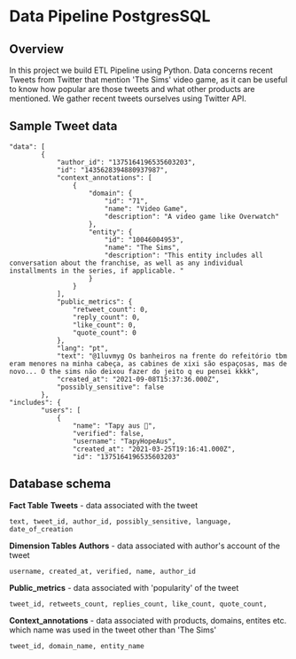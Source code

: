 # Data Pipeline PostgresSQL

## **Overview**
In this project we build ETL Pipeline using Python. Data concerns recent Tweets from Twitter that mention 'The Sims' video game, as it can be useful to know how popular are those tweets and what other products are mentioned. We gather recent tweets ourselves using Twitter API.
## **Sample Tweet data**
```
"data": [
		{
			"author_id": "1375164196535603203",
			"id": "1435628394880937987",
			"context_annotations": [
				{
					"domain": {
						"id": "71",
						"name": "Video Game",
						"description": "A video game like Overwatch"
					},
					"entity": {
						"id": "10046004953",
						"name": "The Sims",
						"description": "This entity includes all conversation about the franchise, as well as any individual installments in the series, if applicable. "
					}
				}
			],
			"public_metrics": {
				"retweet_count": 0,
				"reply_count": 0,
				"like_count": 0,
				"quote_count": 0
			},
			"lang": "pt",
			"text": "@1luvmyg Os banheiros na frente do refeitório tbm eram menores na minha cabeça, as cabines de xixi são espaçosas, mas de novo... O the sims não deixou fazer do jeito q eu pensei kkkk",
			"created_at": "2021-09-08T15:37:36.000Z",
			"possibly_sensitive": false
		},
"includes": {
		"users": [
			{
				"name": "Tapy aus 🍉",
				"verified": false,
				"username": "TapyHopeAus",
				"created_at": "2021-03-25T19:16:41.000Z",
				"id": "1375164196535603203"
```

## **Database schema**
**Fact Table**
**Tweets** - data associated with the tweet
```
text, tweet_id, author_id, possibly_sensitive, language, date_of_creation
```
**Dimension Tables**
**Authors** - data associated with author's account of the tweet
```
username, created_at, verified, name, author_id
```
**Public_metrics** - data associated with 'popularity' of the tweet
```
tweet_id, retweets_count, replies_count, like_count, quote_count,	
```
**Context_annotations** - data associated with products, domains, entites etc. which name was used in the tweet other than 'The Sims'
```
tweet_id, domain_name, entity_name
```
